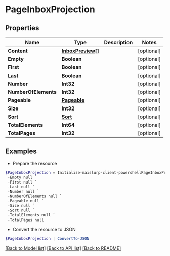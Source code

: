 # PageInboxProjection
## Properties

Name | Type | Description | Notes
------------ | ------------- | ------------- | -------------
**Content** | [**InboxPreview[]**](InboxPreview) |  | [optional] 
**Empty** | **Boolean** |  | [optional] 
**First** | **Boolean** |  | [optional] 
**Last** | **Boolean** |  | [optional] 
**Number** | **Int32** |  | [optional] 
**NumberOfElements** | **Int32** |  | [optional] 
**Pageable** | [**Pageable**](Pageable) |  | [optional] 
**Size** | **Int32** |  | [optional] 
**Sort** | [**Sort**](Sort) |  | [optional] 
**TotalElements** | **Int64** |  | [optional] 
**TotalPages** | **Int32** |  | [optional] 

## Examples

- Prepare the resource
```powershell
$PageInboxProjection = Initialize-maislurp-client-powershellPageInboxProjection  -Content null `
 -Empty null `
 -First null `
 -Last null `
 -Number null `
 -NumberOfElements null `
 -Pageable null `
 -Size null `
 -Sort null `
 -TotalElements null `
 -TotalPages null
```

- Convert the resource to JSON
```powershell
$PageInboxProjection | ConvertTo-JSON
```

[[Back to Model list]](../README#documentation-for-models) [[Back to API list]](../README#documentation-for-api-endpoints) [[Back to README]](../README)


